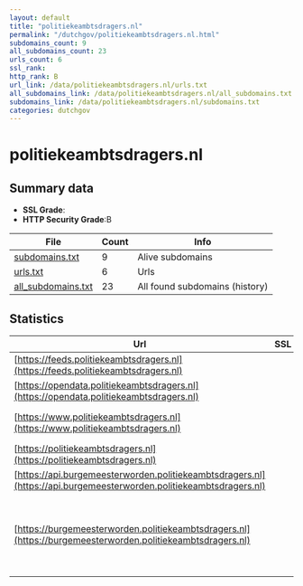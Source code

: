 ```yaml
---
layout: default
title: "politiekeambtsdragers.nl"
permalink: "/dutchgov/politiekeambtsdragers.nl.html"
subdomains_count: 9
all_subdomains_count: 23
urls_count: 6
ssl_rank: 
http_rank: B
url_link: /data/politiekeambtsdragers.nl/urls.txt
all_subdomains_link: /data/politiekeambtsdragers.nl/all_subdomains.txt
subdomains_link: /data/politiekeambtsdragers.nl/subdomains.txt
categories: dutchgov
---
```



# politiekeambtsdragers.nl
## Summary data


 - **SSL Grade**:
 - **HTTP Security Grade**:B


| File       | Count | Info |
|------------|-------|------|
|[subdomains.txt](/data/politiekeambtsdragers.nl/subdomains.txt)|9|Alive subdomains|
|[urls.txt](/data/politiekeambtsdragers.nl/urls.txt)|6|Urls|
|[all_subdomains.txt](/data/politiekeambtsdragers.nl/all_subdomains.txt)|23|All found subdomains (history)|


## Statistics


| Url | SSL | HTTP | Server | Cookie | HSTS | CORS | CTO | CSP | XFO | XXP | RP |FP| Tech |Title |
|--------|-------|-------|------|------|------|------|------|------|------|------|------|------|------|------|
|[https://feeds.politiekeambtsdragers.nl](https://feeds.politiekeambtsdragers.nl)| | **A**|nginx| |:white_check_mark: | | | | :white_check_mark: | :white_check_mark: | :white_check_mark: | |HSTS Nginx||
|[https://opendata.politiekeambtsdragers.nl](https://opendata.politiekeambtsdragers.nl)| | **A**|nginx| |:white_check_mark: | | | | :white_check_mark: | :white_check_mark: | :white_check_mark: | |HSTS Nginx||
|[https://www.politiekeambtsdragers.nl](https://www.politiekeambtsdragers.nl)| | **A**|nginx| |:white_check_mark: | | |:warning: | :white_check_mark: | :white_check_mark: | :white_check_mark: | |Bloomreach HSTS Nginx|Home | Politieke...|
|[https://politiekeambtsdragers.nl](https://politiekeambtsdragers.nl)| | **A**|nginx| |:white_check_mark: | | |:warning: | :white_check_mark: | :white_check_mark: | :white_check_mark: | |HSTS Nginx|301 Moved Perman...|
|[https://api.burgemeesterworden.politiekeambtsdragers.nl](https://api.burgemeesterworden.politiekeambtsdragers.nl)| | **F**|Caddy Warp/3.3.23| | | :warning:| | | | | :white_check_mark: | |HSTS HTTP/3||
|[https://burgemeesterworden.politiekeambtsdragers.nl](https://burgemeesterworden.politiekeambtsdragers.nl)| | **B**|Caddy| |:white_check_mark: | | | | :white_check_mark: | | :white_check_mark: | |Caddy HSTS HTTP/3 Next.js Node.js React Webpack|Burgemeestersvac...|

